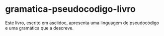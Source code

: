 gramatica-pseudocodigo-livro
============================

Este livro, escrito em asciidoc, apresenta uma linguagem de pseudocódigo e uma gramática que a descreve.
